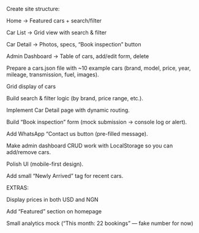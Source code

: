 Create site structure:

Home → Featured cars + search/filter

Car List → Grid view with search & filter

Car Detail → Photos, specs, “Book inspection” button

Admin Dashboard → Table of cars, add/edit form, delete

Prepare a cars.json file with ~10 example cars (brand, model, price, year, mileage, transmission, fuel, images).

Grid display of cars

Build search & filter logic (by brand, price range, etc.).

Implement Car Detail page with dynamic routing.

Build “Book inspection” form (mock submission → console log or alert).

Add WhatsApp “Contact us button (pre-filled message).

Make admin dashboard CRUD work with LocalStorage so you can add/remove cars.

Polish UI (mobile-first design).

Add small “Newly Arrived” tag for recent cars.

EXTRAS:

Display prices in both USD and NGN

Add “Featured” section on homepage

Small analytics mock (“This month: 22 bookings” — fake number for now)
